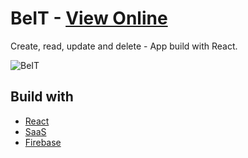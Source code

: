 # BeIT - [View Online](https://beit-f0e7e.firebaseapp.com/)

Create, read, update and delete - App build with React.

![BeIT](http://kulinarnyprzepis.pl/index.jpg)

## Build with

* [React](https://reactjs.org/)
* [SaaS](https://sass-lang.com/)
* [Firebase](https://firebase.google.com/)